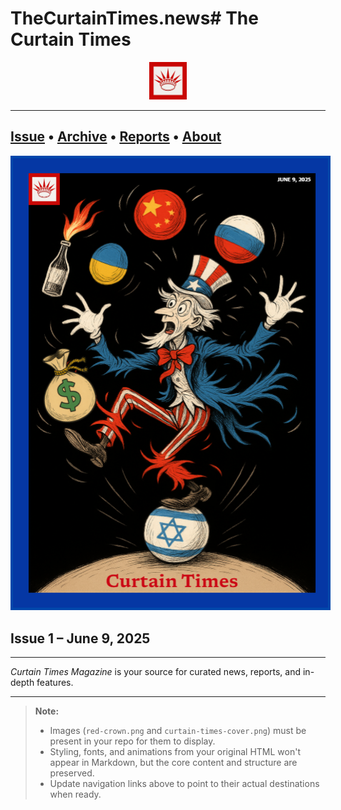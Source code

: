 # TheCurtainTimes.news# The Curtain Times

<p align="center">
  <img src="red-crown.png" alt="Red Crown Icon" height="60">
</p>

---

## [Issue](#) • [Archive](#) • [Reports](#) • [About](#)

<p align="center">
  <img src="curtain-times-cover.png" alt="Curtain Times Cover" style="max-width:100%; border: 4px solid #0047ab;">
</p>

## Issue 1 – June 9, 2025

---

*Curtain Times Magazine* is your source for curated news, reports, and in-depth features.

---

> **Note:**  
> - Images (`red-crown.png` and `curtain-times-cover.png`) must be present in your repo for them to display.
> - Styling, fonts, and animations from your original HTML won't appear in Markdown, but the core content and structure are preserved.
> - Update navigation links above to point to their actual destinations when ready.

